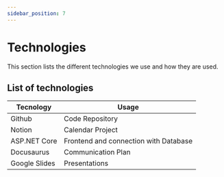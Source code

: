 ```yaml
---
sidebar_position: 7
---
```


# Technologies

This section lists the different technologies we use and how they are used.

## List of technologies

| Tecnology | Usage |
| --- | --- |
| Github | Code Repository |
| Notion | Calendar Project |
| ASP.NET Core | Frontend and connection with Database |
| Docusaurus | Communication Plan |
| Google Slides | Presentations |